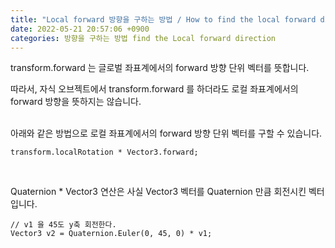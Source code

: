 ```yaml
---
title: "Local forward 방향을 구하는 방법 / How to find the local forward direction"
date: 2022-05-21 20:57:06 +0900
categories: 방향을 구하는 방법 find the Local forward direction
---
```

transform.forward 는 글로벌 좌표계에서의 forward 방향 단위 벡터를 뜻합니다.

따라서, 자식 오브젝트에서 transform.forward 를 하더라도 로컬 좌표계에서의 forward 방향을 뜻하지는 않습니다.
<br><br>

아래와 같은 방법으로 로컬 좌표계에서의 forward 방향 단위 벡터를 구할 수 있습니다.
<br>

```
transform.localRotation * Vector3.forward;
```
<br>

Quaternion * Vector3 연산은 사실 Vector3 벡터를 Quaternion 만큼 회전시킨 벡터입니다.
<br>

```
// v1 을 45도 y축 회전한다.
Vector3 v2 = Quaternion.Euler(0, 45, 0) * v1;
```
